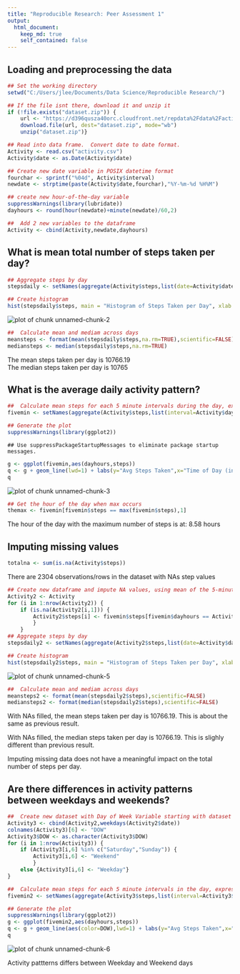 ```yaml
---
title: "Reproducible Research: Peer Assessment 1"
output: 
  html_document:
    keep_md: true
    self_contained: false
---
```



## Loading and preprocessing the data

```r
## Set the working directory
setwd("C:/Users/jlee/Documents/Data Science/Reproducible Research/")

## If the file isnt there, download it and unzip it
if (!file.exists("dataset.zip")) {
    url <- "https://d396qusza40orc.cloudfront.net/repdata%2Fdata%2Factivity.zip"
    download.file(url, dest="dataset.zip", mode="wb")
    unzip("dataset.zip")}

## Read into data frame.  Convert date to date format.
Activity <- read.csv("activity.csv")
Activity$date <- as.Date(Activity$date)

## Create new date variable in POSIX datetime format
fourchar <- sprintf("%04d", Activity$interval)
newdate <- strptime(paste(Activity$date,fourchar),"%Y-%m-%d %H%M")

## create new hour-of-the-day variable 
suppressWarnings(library(lubridate))
dayhours <- round(hour(newdate)+minute(newdate)/60,2)

##  Add 2 new variables to the dataframe
Activity <- cbind(Activity,newdate,dayhours)
```


## What is mean total number of steps taken per day?

```r
## Aggregate steps by day
stepsdaily <- setNames(aggregate(Activity$steps,list(date=Activity$date),sum),c("date","steps"))

## Create histogram
hist(stepsdaily$steps, main = "Histogram of Steps Taken per Day", xlab = "")
```

![plot of chunk unnamed-chunk-2](figure/unnamed-chunk-2-1.png) 

```r
##  Calculate mean and mediam across days
meansteps <- format(mean(stepsdaily$steps,na.rm=TRUE),scientific=FALSE)
mediansteps <- median(stepsdaily$steps,na.rm=TRUE)
```
The mean steps taken per day is 10766.19    
The median steps taken per day is 10765


## What is the average daily activity pattern?

```r
##  Calculate mean steps for each 5 minute intervals during the day, expressed in hours of the day
fivemin <- setNames(aggregate(Activity$steps,list(interval=Activity$dayhours),mean,na.rm=TRUE),c("dayhours","steps"))

## Generate the plot
suppressWarnings(library(ggplot2))
```

```
## Use suppressPackageStartupMessages to eliminate package startup messages.
```

```r
g <- ggplot(fivemin,aes(dayhours,steps))
q <- g + geom_line(lwd=1) + labs(y="Avg Steps Taken",x="Time of Day (in Hours)",title="Daily Activity Pattern")
q
```

![plot of chunk unnamed-chunk-3](figure/unnamed-chunk-3-1.png) 

```r
## Get the hour of the day when max occurs
themax <- fivemin[fivemin$steps == max(fivemin$steps),1]
```

The hour of the day with the maximum number of steps is at: 8.58 hours


## Imputing missing values

```r
totalna <- sum(is.na(Activity$steps))
```

There are 2304 observations/rows in the dataset with NAs step values


```r
## Create new dataframe and impute NA values, using mean of the 5-minute interval
Activity2 <- Activity
for (i in 1:nrow(Activity2)) {
    if (is.na(Activity2[i,1])) { 
        Activity2$steps[i] <- fivemin$steps[fivemin$dayhours == Activity2[i,5]]
        }
    }
## Aggregate steps by day
stepsdaily2 <- setNames(aggregate(Activity2$steps,list(date=Activity$date),sum),c("date","steps"))

## Create histogram
hist(stepsdaily2$steps, main = "Histogram of Steps Taken per Day", xlab = "")
```

![plot of chunk unnamed-chunk-5](figure/unnamed-chunk-5-1.png) 

```r
##  Calculate mean and mediam across days
meansteps2 <- format(mean(stepsdaily2$steps),scientific=FALSE)
mediansteps2 <- format(median(stepsdaily2$steps),scientific=FALSE)
```

With NAs filled, the mean steps taken per day is 10766.19.  This is about the same as previous result.  

With NAs filled, the median steps taken per day is 10766.19.  This is slighly different than previous result.  

Imputing missing data does not have a meaningful impact on the total number of steps per day.  



## Are there differences in activity patterns between weekdays and weekends?

```r
##  Create new dataset with Day of Week Variable starting with dataset with imputed values for NA steps
Activity3 <- cbind(Activity2,weekdays(Activity2$date))
colnames(Activity3)[6] <- "DOW"
Activity3$DOW <- as.character(Activity3$DOW)
for (i in 1:nrow(Activity3)) {
    if (Activity3[i,6] %in% c("Saturday","Sunday")) { 
        Activity3[i,6] <- "Weekend"
        }
    else {Activity3[i,6] <- "Weekday"}
}

##  Calculate mean steps for each 5 minute intervals in the day, expressed in hours of the day
fivemin2 <- setNames(aggregate(Activity3$steps,list(interval=Activity3$dayhours,dow=Activity3$DOW),mean),c("dayhours","DOW","steps"))

## Generate the plot
suppressWarnings(library(ggplot2))
g <- ggplot(fivemin2,aes(dayhours,steps))
q <- g + geom_line(aes(color=DOW),lwd=1) + labs(y="Avg Steps Taken",x="Time of Day (in Hours)",title="Daily Activity Pattern\n(Weekday vs Weekend)") + facet_grid(DOW ~.)
q
```

![plot of chunk unnamed-chunk-6](figure/unnamed-chunk-6-1.png) 

Activity pattterns differs between Weekday and Weekend days  

